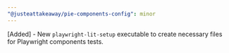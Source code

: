 ```yaml
---
"@justeattakeaway/pie-components-config": minor
---
```


[Added] - New `playwright-lit-setup` executable to create necessary files for Playwright components tests.
